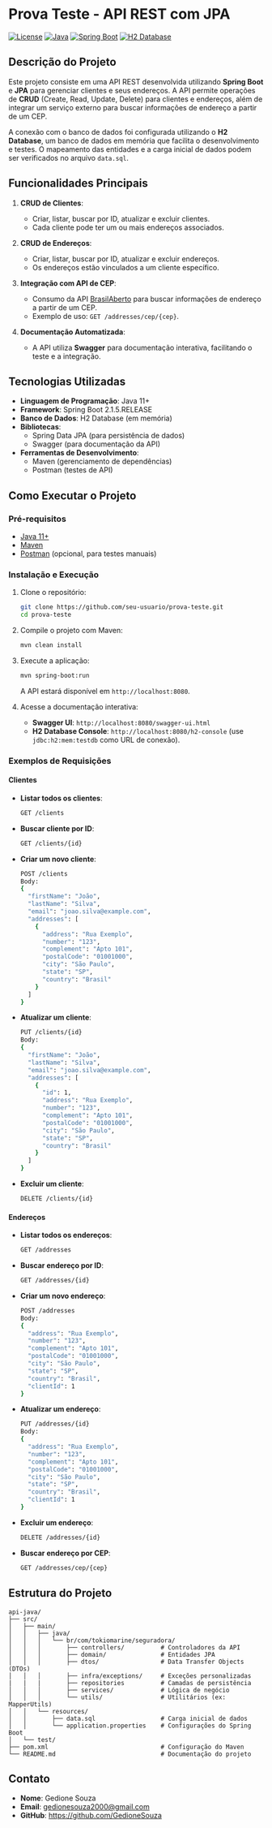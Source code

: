 # Prova Teste - API REST com JPA

[![License](https://img.shields.io/badge/license-MIT-blue.svg)](LICENSE)
[![Java](https://img.shields.io/badge/java-11%2B-orange)](https://www.java.com/)
[![Spring Boot](https://img.shields.io/badge/Spring%20Boot-2.5.4-green)](https://spring.io/projects/spring-boot)
[![H2 Database](https://img.shields.io/badge/H2-Database-blue)](https://www.h2database.com/)

## Descrição do Projeto

Este projeto consiste em uma API REST desenvolvida utilizando **Spring Boot** e **JPA** para gerenciar clientes e seus endereços. A API permite operações de **CRUD** (Create, Read, Update, Delete) para clientes e endereços, além de integrar um serviço externo para buscar informações de endereço a partir de um CEP.

A conexão com o banco de dados foi configurada utilizando o **H2 Database**, um banco de dados em memória que facilita o desenvolvimento e testes. O mapeamento das entidades e a carga inicial de dados podem ser verificados no arquivo `data.sql`.

## Funcionalidades Principais

1. **CRUD de Clientes**:
   - Criar, listar, buscar por ID, atualizar e excluir clientes.
   - Cada cliente pode ter um ou mais endereços associados.

2. **CRUD de Endereços**:
   - Criar, listar, buscar por ID, atualizar e excluir endereços.
   - Os endereços estão vinculados a um cliente específico.

3. **Integração com API de CEP**:
   - Consumo da API [BrasilAberto](https://api.brasilaberto.com/v1/zipcode/{cep}) para buscar informações de endereço a partir de um CEP.
   - Exemplo de uso: `GET /addresses/cep/{cep}`.

4. **Documentação Automatizada**:
   - A API utiliza **Swagger** para documentação interativa, facilitando o teste e a integração.

## Tecnologias Utilizadas

- **Linguagem de Programação**: Java 11+
- **Framework**: Spring Boot 2.1.5.RELEASE
- **Banco de Dados**: H2 Database (em memória)
- **Bibliotecas**:
  - Spring Data JPA (para persistência de dados)
  - Swagger (para documentação da API)
- **Ferramentas de Desenvolvimento**:
  - Maven (gerenciamento de dependências)
  - Postman (testes de API)

## Como Executar o Projeto

### Pré-requisitos

- [Java 11+](https://www.oracle.com/java/technologies/javase-jdk11-downloads.html)
- [Maven](https://maven.apache.org/download.cgi)
- [Postman](https://www.postman.com/downloads/) (opcional, para testes manuais)

### Instalação e Execução

1. Clone o repositório:

   ```bash
   git clone https://github.com/seu-usuario/prova-teste.git
   cd prova-teste
   ```

2. Compile o projeto com Maven:

   ```bash
   mvn clean install
   ```

3. Execute a aplicação:

   ```bash
   mvn spring-boot:run
   ```

   A API estará disponível em `http://localhost:8080`.

4. Acesse a documentação interativa:

   - **Swagger UI**: `http://localhost:8080/swagger-ui.html`
   - **H2 Database Console**: `http://localhost:8080/h2-console` (use `jdbc:h2:mem:testdb` como URL de conexão).

### Exemplos de Requisições

#### Clientes

- **Listar todos os clientes**:
  ```bash
  GET /clients
  ```

- **Buscar cliente por ID**:
  ```bash
  GET /clients/{id}
  ```

- **Criar um novo cliente**:
  ```bash
  POST /clients
  Body:
  {
    "firstName": "João",
    "lastName": "Silva",
    "email": "joao.silva@example.com",
    "addresses": [
      {
        "address": "Rua Exemplo",
        "number": "123",
        "complement": "Apto 101",
        "postalCode": "01001000",
        "city": "São Paulo",
        "state": "SP",
        "country": "Brasil"
      }
    ]
  }
  ```

- **Atualizar um cliente**:
  ```bash
  PUT /clients/{id}
  Body:
  {
    "firstName": "João",
    "lastName": "Silva",
    "email": "joao.silva@example.com",
    "addresses": [
      {
        "id": 1,
        "address": "Rua Exemplo",
        "number": "123",
        "complement": "Apto 101",
        "postalCode": "01001000",
        "city": "São Paulo",
        "state": "SP",
        "country": "Brasil"
      }
    ]
  }
  ```

- **Excluir um cliente**:
  ```bash
  DELETE /clients/{id}
  ```

#### Endereços

- **Listar todos os endereços**:
  ```bash
  GET /addresses
  ```

- **Buscar endereço por ID**:
  ```bash
  GET /addresses/{id}
  ```

- **Criar um novo endereço**:
  ```bash
  POST /addresses
  Body:
  {
    "address": "Rua Exemplo",
    "number": "123",
    "complement": "Apto 101",
    "postalCode": "01001000",
    "city": "São Paulo",
    "state": "SP",
    "country": "Brasil",
    "clientId": 1
  }
  ```

- **Atualizar um endereço**:
  ```bash
  PUT /addresses/{id}
  Body:
  {
    "address": "Rua Exemplo",
    "number": "123",
    "complement": "Apto 101",
    "postalCode": "01001000",
    "city": "São Paulo",
    "state": "SP",
    "country": "Brasil",
    "clientId": 1
  }
  ```

- **Excluir um endereço**:
  ```bash
  DELETE /addresses/{id}
  ```

- **Buscar endereço por CEP**:
  ```bash
  GET /addresses/cep/{cep}
  ```

## Estrutura do Projeto

```
api-java/
├── src/
│   ├── main/
│   │   ├── java/
│   │   │   └── br/com/tokiomarine/seguradora/
│   │   │       ├── controllers/          # Controladores da API
│   │   │       ├── domain/               # Entidades JPA
│   │   │       ├── dtos/                 # Data Transfer Objects (DTOs)
│   │   │       ├── infra/exceptions/     # Exceções personalizadas
|   |   |       ├── repositories          # Camadas de persistência
│   │   │       ├── services/             # Lógica de negócio
│   │   │       └── utils/                # Utilitários (ex: MapperUtils)
│   │   └── resources/
│   │       ├── data.sql                  # Carga inicial de dados
│   │       └── application.properties    # Configurações do Spring Boot
│   └── test/                             
├── pom.xml                               # Configuração do Maven
└── README.md                             # Documentação do projeto
```


## Contato

- **Nome**: Gedione Souza
- **Email**: gedionesouza2000@gmail.com
- **GitHub**: https://github.com/GedioneSouza
